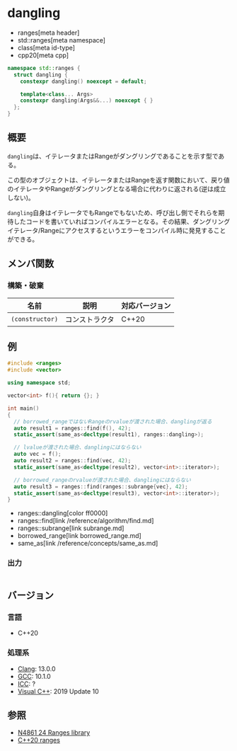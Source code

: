 # dangling
* ranges[meta header]
* std::ranges[meta namespace]
* class[meta id-type]
* cpp20[meta cpp]

```cpp
namespace std::ranges {
  struct dangling {
    constexpr dangling() noexcept = default;

    template<class... Args>
    constexpr dangling(Args&&...) noexcept { }
  };
}
```

## 概要

`dangling`は、イテレータまたはRangeがダングリングであることを示す型である。

この型のオブジェクトは、イテレータまたはRangeを返す関数において、戻り値のイテレータやRangeがダングリングとなる場合に代わりに返される(逆は成立しない)。

`dangling`自身はイテレータでもRangeでもないため、呼び出し側でそれらを期待したコードを書いていればコンパイルエラーとなる。その結果、ダングリングイテレータ/Rangeにアクセスするというエラーをコンパイル時に発見することができる。

## メンバ関数
### 構築・破棄

| 名前            | 説明           | 対応バージョン |
|-----------------|----------------|----------------|
| `(constructor)` | コンストラクタ | C++20          |

## 例

```cpp example
#include <ranges>
#include <vector>

using namespace std;

vector<int> f(){ return {}; }

int main()
{
  // borrowed_rangeではないRangeのrvalueが渡された場合、danglingが返る
  auto result1 = ranges::find(f(), 42);
  static_assert(same_as<decltype(result1), ranges::dangling>);

  // lvalueが渡された場合、danglingにはならない
  auto vec = f();
  auto result2 = ranges::find(vec, 42);
  static_assert(same_as<decltype(result2), vector<int>::iterator>);

  // borrowed_rangeのrvalueが渡された場合、danglingにはならない
  auto result3 = ranges::find(ranges::subrange{vec}, 42);
  static_assert(same_as<decltype(result3), vector<int>::iterator>);
}
```
* ranges::dangling[color ff0000]
* ranges::find[link /reference/algorithm/find.md]
* ranges::subrange[link subrange.md]
* borrowed_range[link borrowed_range.md]
* same_as[link /reference/concepts/same_as.md]

### 出力
```
```

## バージョン
### 言語
- C++20

### 処理系
- [Clang](/implementation.md#clang): 13.0.0
- [GCC](/implementation.md#gcc): 10.1.0
- [ICC](/implementation.md#icc): ?
- [Visual C++](/implementation.md#visual_cpp): 2019 Update 10

## 参照
- [N4861 24 Ranges library](https://timsong-cpp.github.io/cppwp/n4861/ranges)
- [C++20 ranges](https://techbookfest.org/product/5134506308665344)
